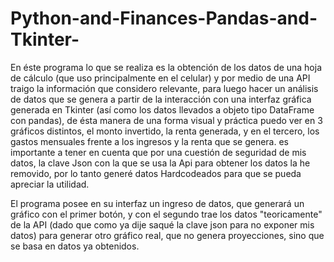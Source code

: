 # Python-and-Finances-Pandas-and-Tkinter-
En éste programa lo que se realiza es la obtención de los datos de una hoja de cálculo (que uso principalmente en el celular) y por medio de una API
traigo la información que considero relevante, para luego hacer un análisis de datos que se genera a partir de la interacción con una interfaz gráfica
generada en Tkinter (así como los datos llevados a objeto tipo DataFrame con pandas), de ésta manera de una forma visual y práctica puedo ver en
3 gráficos distintos, el monto invertido, la renta generada, y en el tercero, los gastos mensuales frente a los ingresos y la renta que se genera.
es importante a tener en cuenta que por una cuestión de seguridad de mis datos, la clave Json con la que se usa la Api para obtener los datos la he 
removido, por lo tanto generé datos Hardcodeados para que se pueda apreciar la utilidad.

El programa posee en su interfaz un ingreso de datos, que generará un gráfico con el primer botón, y con el segundo trae los datos "teoricamente"
de la API (dado que como ya dije saqué la clave json para no exponer mis datos) para generar otro gráfico real, que no genera proyecciones, sino que se
basa en datos ya obtenidos.
